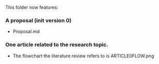 This folder now features:
### A proposal (init version 0)
- Proposal.md
### One article related to the research topic.
- The flowchart the literature review refers to is ARTICLE0FLOW.png
